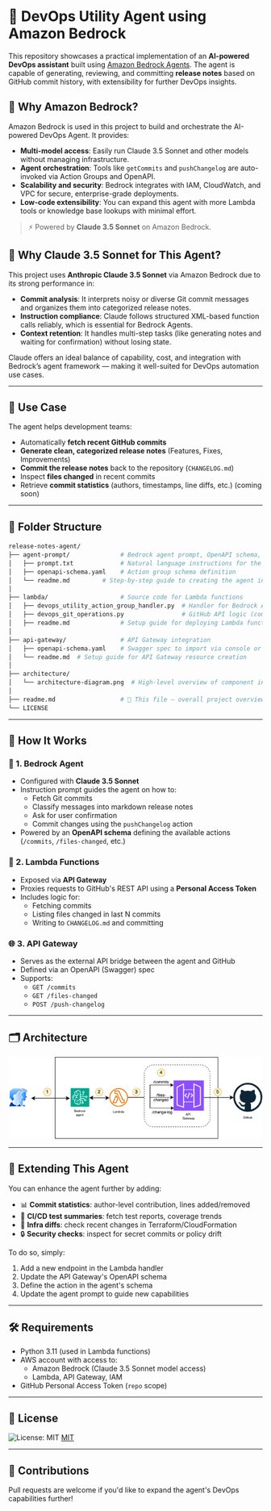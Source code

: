# 🧠 DevOps Utility Agent using Amazon Bedrock

This repository showcases a practical implementation of an **AI-powered DevOps assistant** built using [Amazon Bedrock Agents](https://docs.aws.amazon.com/bedrock/latest/userguide/agents.html). The agent is capable of generating, reviewing, and committing **release notes** based on GitHub commit history, with extensibility for further DevOps insights.

## 🚀 Why Amazon Bedrock?

Amazon Bedrock is used in this project to build and orchestrate the AI-powered DevOps Agent. It provides:

- **Multi-model access**: Easily run Claude 3.5 Sonnet and other models without managing infrastructure.
- **Agent orchestration**: Tools like `getCommits` and `pushChangelog` are auto-invoked via Action Groups and OpenAPI.
- **Scalability and security**: Bedrock integrates with IAM, CloudWatch, and VPC for secure, enterprise-grade deployments.
- **Low-code extensibility**: You can expand this agent with more Lambda tools or knowledge base lookups with minimal effort.

> ⚡️ Powered by **Claude 3.5 Sonnet** on Amazon Bedrock.

## 🤖 Why Claude 3.5 Sonnet for This Agent?

This project uses **Anthropic Claude 3.5 Sonnet** via Amazon Bedrock due to its strong performance in:

- **Commit analysis**: It interprets noisy or diverse Git commit messages and organizes them into categorized release notes.
- **Instruction compliance**: Claude follows structured XML-based function calls reliably, which is essential for Bedrock Agents.
- **Context retention**: It handles multi-step tasks (like generating notes and waiting for confirmation) without losing state.

Claude offers an ideal balance of capability, cost, and integration with Bedrock’s agent framework — making it well-suited for DevOps automation use cases.

---

## 🚀 Use Case

The agent helps development teams:

- Automatically **fetch recent GitHub commits**
- **Generate clean, categorized release notes** (Features, Fixes, Improvements)
- **Commit the release notes** back to the repository (`CHANGELOG.md`)
- Inspect **files changed** in recent commits 
- Retrieve **commit statistics** (authors, timestamps, line diffs, etc.) (coming soon)

---

## 📁 Folder Structure

```bash
release-notes-agent/
├── agent-prompt/              # Bedrock agent prompt, OpenAPI schema, and setup steps
│   ├── prompt.txt             # Natural language instructions for the agent
│   ├── openapi-schema.yaml    # Action group schema definition
│   └── readme.md         # Step-by-step guide to creating the agent in Bedrock
│
├── lambda/                    # Source code for Lambda functions
│   ├── devops_utility_action_group_handler.py  # Handler for Bedrock Agent integration
│   ├── devops_git_operations.py                # GitHub API logic (commits, changelog, etc.)
│   ├── readme.md              # Setup guide for deploying Lambda functions
│
├── api-gateway/               # API Gateway integration
│   ├── openapi-schema.yaml    # Swagger spec to import via console or CLI
│   └── readme.md  # Setup guide for API Gateway resource creation
│
├── architecture/
│   └── architecture-diagram.png  # High-level overview of component interaction
│
├── readme.md                  # 🌟 This file — overall project overview
└── LICENSE
```

---

## 🧰 How It Works

### 🧠 1. Bedrock Agent

- Configured with **Claude 3.5 Sonnet**
- Instruction prompt guides the agent on how to:
  - Fetch Git commits
  - Classify messages into markdown release notes
  - Ask for user confirmation
  - Commit changes using the `pushChangelog` action
- Powered by an **OpenAPI schema** defining the available actions (`/commits`, `/files-changed`, etc.)

### 🔌 2. Lambda Functions

- Exposed via **API Gateway**
- Proxies requests to GitHub's REST API using a **Personal Access Token**
- Includes logic for:
  - Fetching commits
  - Listing files changed in last N commits
  - Writing to `CHANGELOG.md` and committing

### 🌐 3. API Gateway

- Serves as the external API bridge between the agent and GitHub
- Defined via an OpenAPI (Swagger) spec
- Supports:
  - `GET /commits`
  - `GET /files-changed`
  - `POST /push-changelog`

---

## 🗂 Architecture

![DevOps Utility Agent Architecture](architecture/architecture-diagram.png)

---

## 🧩 Extending This Agent

You can enhance the agent further by adding:

- 📊 **Commit statistics**: author-level contribution, lines added/removed
- 🧪 **CI/CD test summaries**: fetch test reports, coverage trends
- 🐘 **Infra diffs**: check recent changes in Terraform/CloudFormation
- 🔒 **Security checks**: inspect for secret commits or policy drift

To do so, simply:

1. Add a new endpoint in the Lambda handler
2. Update the API Gateway's OpenAPI schema
3. Define the action in the agent's schema
4. Update the agent prompt to guide new capabilities

---

## 🛠 Requirements

- Python 3.11 (used in Lambda functions)
- AWS account with access to:
  - Amazon Bedrock (Claude 3.5 Sonnet model access)
  - Lambda, API Gateway, IAM
- GitHub Personal Access Token (`repo` scope)

---

## 📄 License

![License: MIT](https://img.shields.io/badge/License-MIT-yellow.svg)
[MIT](LICENSE)

---

## 🙌 Contributions

Pull requests are welcome if you'd like to expand the agent's DevOps capabilities further!
